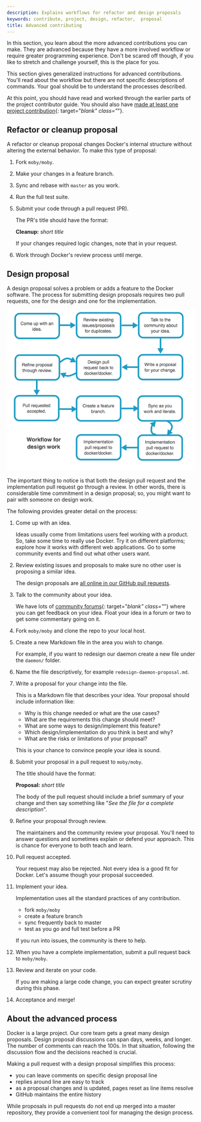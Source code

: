 ```yaml
---
description: Explains workflows for refactor and design proposals
keywords: contribute, project, design, refactor,  proposal
title: Advanced contributing
---
```


In this section, you learn about the more advanced contributions you can make.
They are advanced because they have a more involved workflow or require greater
programming experience. Don't be scared off though, if you like to stretch and
challenge yourself, this is the place for you.

This section gives generalized instructions for advanced contributions. You'll
read about the workflow but there are not specific descriptions of commands.
Your goal should be to understand the processes described.

At this point, you should have read and worked through the earlier parts of
the project contributor guide. You should also have
[made at least one project contribution](make-a-contribution/){: target="_blank" class="_"}.

## Refactor or cleanup proposal

A refactor or cleanup proposal changes Docker's internal structure without
altering the external behavior. To make this type of proposal:

1. Fork `moby/moby`.

2. Make your changes in a feature branch.

3. Sync and rebase with `master` as you work.

3. Run the full test suite.

4. Submit your code through a pull request (PR).

    The PR's title should have the format:

    **Cleanup:** _short title_

    If your changes required logic changes, note that in your request.

5. Work through Docker's review process until merge.


## Design proposal

A design proposal solves a problem or adds a feature to the Docker software.
The process for submitting design proposals requires two pull requests, one
for the design and one for the implementation.

![Simple process](images/proposal.png)

The important thing to notice is that both the design pull request and the
implementation pull request go through a review. In other words, there is
considerable time commitment in a design proposal; so, you might want to pair
with someone on design work.

The following provides greater detail on the process:

1.  Come up with an idea.

    Ideas usually come from limitations users feel working with a product. So,
    take some time to really use Docker. Try it on different platforms; explore
    how it works with different web applications. Go to some community events
    and find out what other users want.

2.  Review existing issues and proposals to make sure no other user is proposing a similar idea.

    The design proposals are
    [all online in our GitHub pull requests](https://github.com/docker/docker.github.io/pulls).

3.  Talk to the community about your idea.

    We have lots of [community forums](https://forums.docker.com){: target="_blank" class="_"}
    where you can get feedback on your idea. Float your idea in a forum or two
    to get some commentary going on it.

4. Fork `moby/moby` and clone the repo to your local host.

5. Create a new Markdown file in the area you wish to change.

    For example, if you want to redesign our daemon create a new file under the
    `daemon/` folder.

6. Name the file descriptively, for example `redesign-daemon-proposal.md`.

7. Write a proposal for your change into the file.

    This is a Markdown file that describes your idea. Your proposal
    should include information like:

    * Why is this change needed or what are the use cases?
    * What are the requirements this change should meet?
    * What are some ways to design/implement this feature?
    * Which design/implementation do you think is best and why?
    * What are the risks or limitations of your proposal?

    This is your chance to convince people your idea is sound.

8. Submit your proposal in a pull request to `moby/moby`.

    The title should have the format:

    **Proposal:** _short title_

    The body of the pull request should include a brief summary of your change
    and then say something like "_See the file for a complete description_".

9. Refine your proposal through review.

    The maintainers and the community review your proposal. You'll need to
    answer questions and sometimes explain or defend your approach. This is
    chance for everyone to both teach and learn.

10. Pull request accepted.

    Your request may also be rejected. Not every idea is a good fit for Docker.
    Let's assume though your proposal succeeded.

11. Implement your idea.

    Implementation uses all the standard practices of any contribution.

    * fork `moby/moby`
    * create a feature branch
    * sync frequently back to master
    * test as you go and full test before a PR

    If you run into issues, the community is there to help.

12. When you have a complete implementation, submit a pull request back to `moby/moby`.

13. Review and iterate on your code.

    If you are making a large code change, you can expect greater scrutiny
    during this phase.

14. Acceptance and merge!

## About the advanced process

Docker is a large project. Our core team gets a great many design proposals.
Design proposal discussions can span days, weeks, and longer. The number of comments can reach the 100s.
In that situation, following the discussion flow and the decisions reached is crucial.

Making a pull request with a design proposal simplifies this process:

* you can leave comments on specific design proposal line
* replies around line are easy to track
* as a proposal changes and is updated, pages reset as line items resolve
* GitHub maintains the entire history

While proposals in pull requests do not end up merged into a master repository, they provide a convenient tool for managing the design process.
